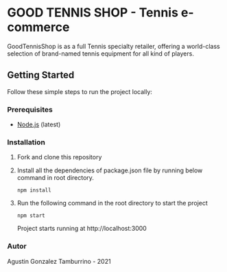 # GOOD TENNIS SHOP - Tennis e-commerce

GoodTennisShop is as a full Tennis specialty retailer, offering a world-class selection of brand-named tennis equipment for all kind of players.

## Getting Started

Follow these simple steps to run the project locally:

### Prerequisites

- [Node.js](https://nodejs.org/en/) (latest)

### Installation

1. Fork and clone this repository

2. Install all the dependencies of package.json file by running below command in root directory.

   ```
   npm install
   ```


3. Run the following command in the root directory to start the project

   ```
   npm start
   ```

    Project starts running at http://localhost:3000

### Autor

Agustin Gonzalez Tamburrino - 2021